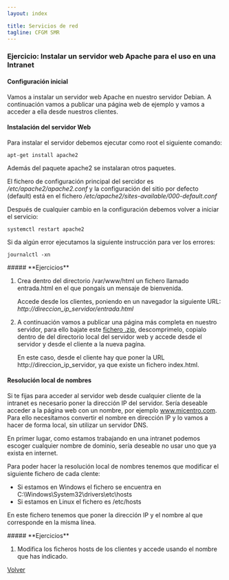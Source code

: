 ```yaml
---
layout: index

title: Servicios de red 
tagline: CFGM SMR
---
```

### Ejercicio: Instalar un servidor web Apache para el uso en una Intranet

#### Configuración inicial

Vamos a instalar un servidor web Apache en nuestro servidor Debian. A continuación vamos a publicar una página web de ejemplo y vamos a acceder a ella desde nuestros clientes.

#### Instalación del servidor Web

Para instalar el servidor debemos ejecutar como root el siguiente comando:

    apt-get install apache2

Además del paquete apache2 se instalaran otros paquetes.

El fichero de configuración principal del sercidor es */etc/apache2/apache2.conf* y la configuración del sitio por defecto (default) está en el fichero */etc/apache2/sites-available/000-default.conf*

Después de cualquier cambio en la configuración debemos volver a iniciar el servicio:

    systemctl restart apache2

Si da algún error ejecutamos la siguiente instrucción para ver los errores:

	journalctl -xn


<div class='ejercicios' markdown='1'>
##### **Ejercicios**

1. Crea dentro del directorio /var/www/html un fichero llamado entrada.html en el que pongaís un mensaje de bienvenida.

	Accede desde los clientes, poniendo en un navegador la siguiente URL: *http://direccion_ip_servidor/entrada.html*

2. A continuación vamos a publicar una página más completa en nuestro servidor, para ello bajate este [fichero .zip](files/web.zip), descomprimelo, copialo dentro de del directorio local del servidor web y accede desde el servidor y desde el cliente a la nueva pagína.

	En este caso, desde el cliente hay que poner la URL http://direccion_ip_servidor, ya que existe un fichero index.html.
</div>

#### Resolución local de nombres

Si te fijas para acceder al servidor web desde cualquier cliente de la intranet es necesario poner la dirección IP del servidor. Sería deseable acceder a la página web con un nombre, por ejemplo www.micentro.com. Para ello necesitamos convertir el nombre en dirección IP y lo vamos a hacer de forma local, sin utilizar un servidor DNS.

En primer lugar, como estamos trabajando en una intranet podemos escoger cualquier nombre de dominio, sería deseable no usar uno que ya exista en internet.

Para poder hacer la resolución local de nombres tenemos que modificar el siguiente fichero de cada clente:

* Si estamos en Windows el fichero se encuentra en C:\Windows\System32\drivers\etc\hosts
* Si estamos en Linux el fichero es /etc/hosts

En este fichero tenemos que poner la dirección IP y el nombre al que corresponde en la misma línea.

<div class='ejercicios' markdown='1'>
##### **Ejercicios**

1. Modifica los ficheros hosts de los clientes y accede usando el nombre que has indicado.

</div>

[Volver](index)
